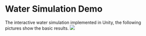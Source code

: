 # Water Simulation Demo

The interactive water simulation implemented in Unity, the following pictures show the basic results.
![](masterWater-Simulation-Demo/Images/1.JPG )
